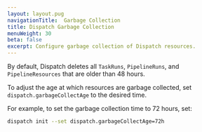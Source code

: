 ```yaml
---
layout: layout.pug
navigationTitle:  Garbage Collection
title: Dispatch Garbage Collection
menuWeight: 30
beta: false
excerpt: Configure garbage collection of Dispatch resources.
---
```


By default, Dispatch deletes all `TaskRuns`, `PipelineRuns`, and `PipelineResources` that are older than 48 hours.

To adjust the age at which resources are garbage collected, set `dispatch.garbageCollectAge` to the desired time.

For example, to set the garbage collection time to 72 hours, set:

```bash
dispatch init --set dispatch.garbageCollectAge=72h
```
